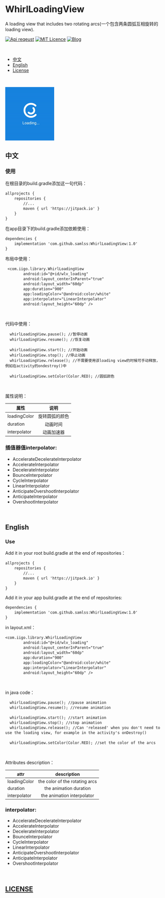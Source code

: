 # WhirlLoadingView
A loading view that includes two rotating arcs(一个包含两条圆弧互相旋转的loading view).

[![Api reqeust](https://img.shields.io/badge/api-11+-green.svg)](https://github.com/samlss/WhirlLoadingView)  [![MIT Licence](https://badges.frapsoft.com/os/mit/mit.svg?v=103)](https://github.com/samlss/WhirlLoadingView/blob/master/LICENSE) [![Blog](https://img.shields.io/badge/samlss-blog-orange.svg)](https://blog.csdn.net/Samlss)

<br>

  * [中文](#%E4%B8%AD%E6%96%87)
  * [English](#english)
  * [License](#license)

<br>

![gif](https://github.com/samlss/WhirlLoadingView/blob/master/screenshots/screenshot.gif)



## 中文

### 使用<br>
在根目录的build.gradle添加这一句代码：
```
allprojects {
    repositories {
        //...
        maven { url 'https://jitpack.io' }
    }
}
```

在app目录下的build.gradle添加依赖使用：
```
dependencies {
    implementation 'com.github.samlss:WhirlLoadingView:1.0'
}
```

布局中使用：
```
 <com.iigo.library.WhirlLoadingView
        android:id="@+id/wlv_loading"
        android:layout_centerInParent="true"
        android:layout_width="60dp"
        app:duration="900"
        app:loadingColor="@android:color/white"
        app:interpolator="LinearInterpolator"
        android:layout_height="60dp" />

```

<br>

代码中使用：
```
  whirlLoadingView.pause(); //暂停动画
  whirlLoadingView.resume(); //恢复动画
   
  whirlLoadingView.start(); //开始动画
  whirlLoadingView.stop(); //停止动画
  whirlLoadingView.release(); //不需要使用该loading view的时候可手动释放，例如在activity的ondestroy()中
  
  whirlLoadingView.setColor(Color.RED); //圆弧颜色
```

<br>

属性说明：

| 属性        | 说明           |
| ------------- |:-------------:|
| loadingColor      | 旋转圆弧的颜色 |
| duration      | 动画时间 |
| interpolator | 动画加速器 |

### 插值器值interpolator: <br>
* AccelerateDecelerateInterpolator
* AccelerateInterpolator
* DecelerateInterpolator
* BounceInterpolator
* CycleInterpolator
* LinearInterpolator
* AnticipateOvershootInterpolator
* AnticipateInterpolator
* OvershootInterpolator

<br>

## English

### Use<br>
Add it in your root build.gradle at the end of repositories：
```
allprojects {
    repositories {
        //...
        maven { url 'https://jitpack.io' }
    }
}
```

Add it in your app build.gradle at the end of repositories:
```
dependencies {
    implementation 'com.github.samlss:WhirlLoadingView:1.0'
}
```


in layout.xml：
```
<com.iigo.library.WhirlLoadingView
        android:id="@+id/wlv_loading"
        android:layout_centerInParent="true"
        android:layout_width="60dp"
        app:duration="900"
        app:loadingColor="@android:color/white"
        app:interpolator="LinearInterpolator"
        android:layout_height="60dp" />

```

<br>

in java code：
```
  whirlLoadingView.pause(); //pause animation
  whirlLoadingView.resume(); //resume animation
   
  whirlLoadingView.start(); //start animation
  whirlLoadingView.stop(); //stop animation
  whirlLoadingView.release(); //Can 'released' when you don't need to use the loading view, for example in the activity's onDestroy()
  
  whirlLoadingView.setColor(Color.RED); //set the color of the arcs
```
<br>


Attributes description：

| attr        | description  |
| ------------- |:-------------:|
| loadingColor      | the color of the rotating arcs |
| duration      | the animation duration |
| interpolator | the animation interpolator |

### interpolator: <br>
* AccelerateDecelerateInterpolator
* AccelerateInterpolator
* DecelerateInterpolator
* BounceInterpolator
* CycleInterpolator
* LinearInterpolator
* AnticipateOvershootInterpolator
* AnticipateInterpolator
* OvershootInterpolator

<br>

[id]: http://example.com/ "Optional Title Here"

## [LICENSE](https://github.com/samlss/WhirlLoadingView/blob/master/LICENSE)

